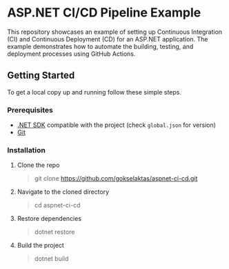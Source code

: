 # ASP.NET CI/CD Pipeline Example

This repository showcases an example of setting up Continuous Integration (CI) and Continuous Deployment (CD) for an ASP.NET application. The example demonstrates how to automate the building, testing, and deployment processes using GitHub Actions.

## Getting Started

To get a local copy up and running follow these simple steps.

### Prerequisites

- [.NET SDK](https://dotnet.microsoft.com/download) compatible with the project (check `global.json` for version)
- [Git](https://git-scm.com/downloads)

### Installation

1. Clone the repo 
   >git clone https://github.com/gokselaktas/aspnet-ci-cd.git

2. Navigate to the cloned directory
   >cd aspnet-ci-cd

3. Restore dependencies
   >dotnet restore

4. Build the project
   >dotnet build
   
   







